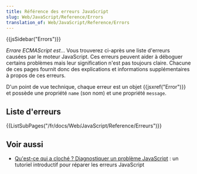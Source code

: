 ```yaml
---
title: Référence des erreurs JavaScript
slug: Web/JavaScript/Reference/Errors
translation_of: Web/JavaScript/Reference/Errors
---
```


{{jsSidebar("Errors")}}

_Errare ECMAScript est_…
Vous trouverez ci-après une liste d'erreurs causées par le moteur JavaScript. Ces erreurs peuvent aider à déboguer certains problèmes mais leur signification n'est pas toujours claire. Chacune de ces pages fournit donc des explications et informations supplémentaires à propos de ces erreurs.

D'un point de vue technique, chaque erreur est un objet {{jsxref("Error")}} et possède une propriété `name` (son nom) et une propriété `message`.

## Liste d'erreurs

{{ListSubPages("/fr/docs/Web/JavaScript/Reference/Erreurs")}}

## Voir aussi

- [Qu'est-ce qui a cloché ? Diagnostiquer un problème JavaScript](/fr/docs/Learn/JavaScript/First_steps/What_went_wrong) : un tutoriel introductif pour réparer les erreurs JavaScript
